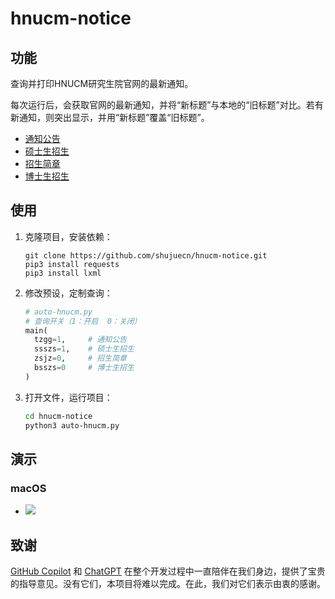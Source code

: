 # hnucm-notice

## 功能

查询并打印HNUCM研究生院官网的最新通知。

每次运行后，会获取官网的最新通知，并将“新标题”与本地的“旧标题”对比。若有新通知，则突出显示，并用“新标题”覆盖“旧标题”。

* [通知公告](https://yjsy.hnucm.edu.cn/zsxx/tzgg.htm)
* [硕士生招生](https://yjsy.hnucm.edu.cn/zsxx/ssszs.htm)
* [招生简章](https://yjsy.hnucm.edu.cn/zsxx/zsjz.htm)
* [博士生招生](https://yjsy.hnucm.edu.cn/zsxx/bsszs.htm)

## 使用

1. 克隆项目，安装依赖：

   ```
   git clone https://github.com/shujuecn/hnucm-notice.git
   pip3 install requests
   pip3 install lxml
   ```

2. 修改预设，定制查询：

   ```python
   # auto-hnucm.py
   # 查询开关（1：开启  0：关闭）
   main(
     tzgg=1,     # 通知公告
     ssszs=1,    # 硕士生招生
     zsjz=0,     # 招生简章
     bsszs=0     # 博士生招生
   )
   ```

3. 打开文件，运行项目：

   ```bash
   cd hnucm-notice
   python3 auto-hnucm.py
   ```

## 演示

### macOS

* ![](https://p.ipic.vip/zc7lik.png)

## 致谢

[GitHub Copilot](https://github.com/features/copilot) 和 [ChatGPT](https://openai.com/blog/chatgpt/) 在整个开发过程中一直陪伴在我们身边，提供了宝贵的指导意见。没有它们，本项目将难以完成。在此，我们对它们表示由衷的感谢。

